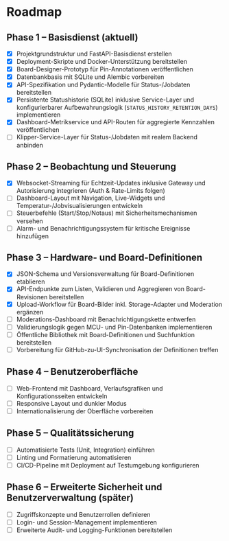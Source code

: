 # Roadmap

## Phase 1 – Basisdienst (aktuell)
- [x] Projektgrundstruktur und FastAPI-Basisdienst erstellen
- [x] Deployment-Skripte und Docker-Unterstützung bereitstellen
- [x] Board-Designer-Prototyp für Pin-Annotationen veröffentlichen
- [x] Datenbankbasis mit SQLite und Alembic vorbereiten
- [x] API-Spezifikation und Pydantic-Modelle für Status-/Jobdaten bereitstellen
- [x] Persistente Statushistorie (SQLite) inklusive Service-Layer und konfigurierbarer Aufbewahrungslogik (`STATUS_HISTORY_RETENTION_DAYS`) implementieren
- [x] Dashboard-Metrikservice und API-Routen für aggregierte Kennzahlen veröffentlichen
- [ ] Klipper-Service-Layer für Status-/Jobdaten mit realem Backend anbinden

## Phase 2 – Beobachtung und Steuerung
- [x] Websocket-Streaming für Echtzeit-Updates inklusive Gateway und Autorisierung integrieren (Auth & Rate-Limits folgen)
- [ ] Dashboard-Layout mit Navigation, Live-Widgets und Temperatur-/Jobvisualisierungen entwickeln
- [ ] Steuerbefehle (Start/Stop/Notaus) mit Sicherheitsmechanismen versehen
- [ ] Alarm- und Benachrichtigungssystem für kritische Ereignisse hinzufügen

## Phase 3 – Hardware- und Board-Definitionen
- [x] JSON-Schema und Versionsverwaltung für Board-Definitionen etablieren
- [x] API-Endpunkte zum Listen, Validieren und Aggregieren von Board-Revisionen bereitstellen
- [x] Upload-Workflow für Board-Bilder inkl. Storage-Adapter und Moderation ergänzen
- [ ] Moderations-Dashboard mit Benachrichtigungskette entwerfen
- [ ] Validierungslogik gegen MCU- und Pin-Datenbanken implementieren
- [ ] Öffentliche Bibliothek mit Board-Definitionen und Suchfunktion bereitstellen
- [ ] Vorbereitung für GitHub-zu-UI-Synchronisation der Definitionen treffen

## Phase 4 – Benutzeroberfläche
- [ ] Web-Frontend mit Dashboard, Verlaufsgrafiken und Konfigurationsseiten entwickeln
- [ ] Responsive Layout und dunkler Modus
- [ ] Internationalisierung der Oberfläche vorbereiten

## Phase 5 – Qualitätssicherung
- [ ] Automatisierte Tests (Unit, Integration) einführen
- [ ] Linting und Formatierung automatisieren
- [ ] CI/CD-Pipeline mit Deployment auf Testumgebung konfigurieren

## Phase 6 – Erweiterte Sicherheit und Benutzerverwaltung (später)
- [ ] Zugriffskonzepte und Benutzerrollen definieren
- [ ] Login- und Session-Management implementieren
- [ ] Erweiterte Audit- und Logging-Funktionen bereitstellen
